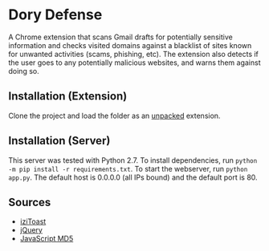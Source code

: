 # Dory Defense
A Chrome extension that scans Gmail drafts for potentially sensitive information and checks visited domains against a blacklist of sites known for unwanted activities (scams, phishing, etc). The extension also detects if the user goes to any potentially malicious websites, and warns them against doing so.

## Installation (Extension)
Clone the project and load the folder as an [unpacked](https://developer.chrome.com/docs/extensions/mv3/getstarted/#unpacked) extension.

## Installation (Server)
This server was tested with Python 2.7. To install dependencies, run `python -m pip install -r requirements.txt`. To start the webserver, run `python app.py`. The default host is 0.0.0.0 (all IPs bound) and the default port is 80.

## Sources
- [iziToast](https://izitoast.marcelodolza.com/)
- [jQuery](https://jquery.com/)
- [JavaScript MD5](https://github.com/blueimp/JavaScript-MD5)
